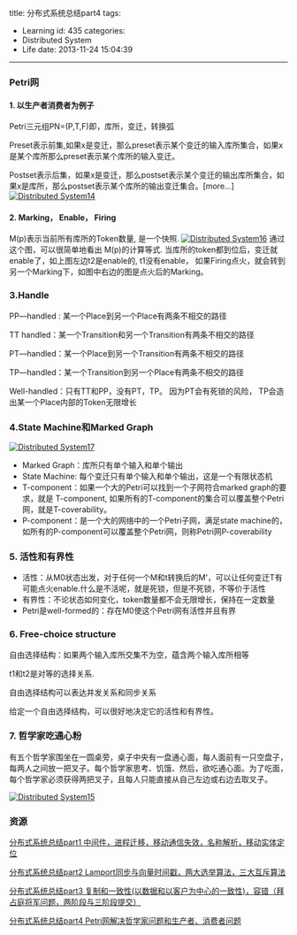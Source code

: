 title: 分布式系统总结part4
tags:
  - Learning
id: 435
categories:
  - Distributed System
  - Life
date: 2013-11-24 15:04:39
---

### Petri网

#### 1\. 以生产者消费者为例子

Petri三元组PN=(P,T,F)即，库所，变迁，转换弧

Preset表示前集,如果x是变迁，那么preset表示某个变迁的输入库所集合，如果x是某个库所那么preset表示某个库所的输入变迁。

Postset表示后集，如果x是变迁，那么postset表示某个变迁的输出库所集合，如果x是库所，那么postset表示某个库所的输出变迁集合。[more...]
[![Distributed System14](http://cyanny/myblog/wp-content/uploads/2013/11/Distributed-System14-580x398.png)](http://cyanny/myblog/wp-content/uploads/2013/11/Distributed-System14.png)

#### 2\. Marking， Enable， Firing

M(p)表示当前所有库所的Token数量, 是一个快照.
[![Distributed System16](http://cyanny/myblog/wp-content/uploads/2013/11/Distributed-System16-580x290.png)](http://cyanny/myblog/wp-content/uploads/2013/11/Distributed-System16.png)
通过这个图，可以很简单地看出 M(p)的计算等式.
当库所的token都到位后，变迁就enable了，如上图左边t2是enable的, t1没有enable， 如果Firing点火，就会转到另一个Marking下，如图中右边的图是点火后的Marking。

### 3.Handle

PP—handled : 某一个Place到另一个Place有两条不相交的路径

TT handled：某一个Transition和另一个Transition有两条不相交的路径

PT—handled：某一个Place到另一个Transition有两条不相交的路径

TP—handled：某一个Transition到另一个Place有两条不相交的路径

Well-handled：只有TT和PP，没有PT，TP。 因为PT会有死锁的风险， TP会造出某一个Place内部的Token无限增长

### 4.State Machine和Marked Graph

[![Distributed System17](http://cyanny/myblog/wp-content/uploads/2013/11/Distributed-System17-580x349.png)](http://cyanny/myblog/wp-content/uploads/2013/11/Distributed-System17.png)

*   Marked Graph：库所只有单个输入和单个输出
*   State Machine: 每个变迁只有单个输入和单个输出，这是一个有限状态机
*   T-component：如果一个大的Petri可以找到一个子网符合marked graph的要求，就是 T-component, 如果所有的T-component的集合可以覆盖整个Petri网，就是T-coverability。
*   P-component：是一个大的网络中的一个Petri子网，满足state machine的，如所有的P-component可以覆盖整个Petri网，则称Petri网P-coverability

### 5\. 活性和有界性

*   活性：从M0状态出发，对于任何一个M和t转换后的M'，可以让任何变迁T有可能点火enable.什么是不活呢，就是死锁，但是不死锁，不等价于活性
*   有界性：不论状态如何变化，token数量都不会无限增长，保持在一定数量
*   Petri是well-formed的：存在M0使这个Petri网有活性并且有界

### 6\. Free-choice structure

自由选择结构：如果两个输入库所交集不为空，蕴含两个输入库所相等

t1和t2是对等的选择关系.

自由选择结构可以表达并发关系和同步关系

给定一个自由选择结构，可以很好地决定它的活性和有界性。

### 7\. 哲学家吃通心粉

有五个哲学家围坐在一圆桌旁，桌子中央有一盘通心面，每人面前有一只空盘子，每两人之间放一把叉子。每个哲学家思考、饥饿、然后，欲吃通心面。为了吃面，每个哲学家必须获得两把叉子，且每人只能直接从自己左边或右边去取叉子。

[![Distributed System15](http://cyanny/myblog/wp-content/uploads/2013/11/Distributed-System15-580x355.png)](http://cyanny/myblog/wp-content/uploads/2013/11/Distributed-System15.png)

### 资源

[分布式系统总结part1 中间件，进程迁移，移动通信失效，名称解析，移动实体定位](http://cyanny/myblog/2013/11/24/distributed-system-review-part1/ "分布式系统总结part1")

[分布式系统总结part2 Lamport同步与向量时间戳，两大选举算法，三大互斥算法](http://cyanny/myblog/2013/11/24/distributed-system-review-part2/ "分布式系统总结part2")

[分布式系统总结part3 复制和一致性(以数据和以客户为中心的一致性)，容错（拜占庭将军问题，两阶段与三阶段提交）](http://cyanny/myblog/2013/11/24/distributed-system-review-part3/ "分布式系统总结part3")

[分布式系统总结part4 Petri网解决哲学家问题和生产者、消费者问题](http://cyanny/myblog/2013/11/24/distributed-system-review-part4/ "分布式系统总结part4")